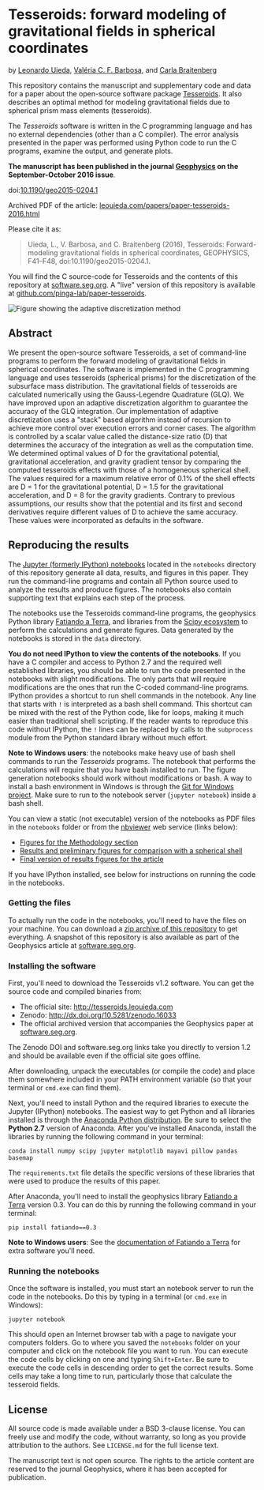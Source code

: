 # Tesseroids: forward modeling of gravitational fields in spherical coordinates

by [Leonardo Uieda](http://www.leouieda.com/),
[Valéria C. F. Barbosa](http://lattes.cnpq.br/0391036221142471),
and [Carla Braitenberg](http://www.lithoflex.org)

This repository contains the manuscript and supplementary code and data for a
paper about the open-source software package
[Tesseroids](http://tesseroids.leouieda.com).  It also describes an optimal
method for modeling gravitational fields due to spherical prism mass elements
(tesseroids).

The *Tesseroids* software is written in the C programming language and has no
external dependencies (other than a C compiler).  The error analysis presented
in the paper was performed using Python code to run the C programs, examine the
output, and generate plots.

**The manuscript has been published in the journal
[Geophysics](http://library.seg.org/journal/gpysa7) on the September-October
2016 issue**.

doi:[10.1190/geo2015-0204.1](http://dx.doi.org/10.1190/geo2015-0204.1)

Archived PDF of the article:
[leouieda.com/papers/paper-tesseroids-2016.html](http://www.leouieda.com/papers/paper-tesseroids-2016.html)

Please cite it as:

> Uieda, L., V. Barbosa, and C. Braitenberg (2016), Tesseroids: Forward-modeling gravitational fields in spherical coordinates, GEOPHYSICS, F41–F48, doi:10.1190/geo2015-0204.1.

You will find the C source-code for Tesseroids and the contents of this
repository at [software.seg.org](http://software.seg.org).
A "live" version of this repository is available at
[github.com/pinga-lab/paper-tesseroids](https://github.com/pinga-lab/paper-tesseroids).

![Figure showing the adaptive discretization method](https://raw.githubusercontent.com/pinga-lab/paper-tesseroids/master/figs/tesseroid-split.png)

## Abstract

We present the open-source software Tesseroids, a set of command-line programs
to perform the forward modeling of gravitational fields in spherical
coordinates.  The software is implemented in the C programming language and
uses tesseroids (spherical prisms) for the discretization of the subsurface
mass distribution.  The gravitational fields of tesseroids are calculated
numerically using the Gauss-Legendre Quadrature (GLQ).  We have improved upon
an adaptive discretization algorithm to guarantee the accuracy of the GLQ
integration.  Our implementation of adaptive discretization uses a "stack"
based algorithm instead of recursion to achieve more control over execution
errors and corner cases.  The algorithm is controlled by a scalar value called
the distance-size ratio (D) that determines the accuracy of the integration as
well as the computation time.  We determined optimal values of D for the
gravitational potential, gravitational acceleration, and gravity gradient
tensor by comparing the computed tesseroids effects with those of a homogeneous
spherical shell.  The values required for a maximum relative error of 0.1% of
the shell effects are D = 1 for the gravitational potential, D = 1.5 for the
gravitational acceleration, and D = 8 for the gravity gradients.  Contrary to
previous assumptions, our results show that the potential and its first and
second derivatives require different values of D to achieve the same accuracy.
These values were incorporated as defaults in the software.


## Reproducing the results

The [Jupyter (formerly IPython) notebooks](http://jupyter.org/) located in the
`notebooks` directory of this repository generate all data, results, and
figures in this paper.  They run the command-line programs and contain all
Python source used to analyze the results and produce figures.  The notebooks
also contain supporting text that explains each step of the process.

The notebooks use the Tesseroids command-line programs, the geophysics Python
library [Fatiando a Terra](http://fatiando.org), and libraries from the [Scipy
ecosystem](http://scipy.org/) to perform the calculations and generate figures.
Data generated by the notebooks is stored in the `data` directory.

**You do not need IPython to view the contents of the notebooks**. If you have
a C compiler and access to Python 2.7 and the required well established
libraries, you should be able to run the code presented in the notebooks with
slight modifications.  The only parts that will require modifications are the
ones that run the C-coded command-line programs. IPython provides a shortcut to
run shell commands in the notebook. Any line that starts with `!` is
interpreted as a bash shell command. This shortcut can be mixed with the rest
of the Python code, like for loops, making it much easier than traditional
shell scripting. If the reader wants to reproduce this code without IPython,
the `!` lines can be replaced by calls to the `subprocess` module from the
Python standard library without much effort.

**Note to Windows users**: the notebooks make heavy use of bash shell commands
to run the *Tesseroids* programs. The notebook that performs the calculations
will require that you have bash installed to run. The figure generation
notebooks should work without modifications or bash. A way to install a bash
environment in Windows is through the [Git for Windows project](https://git-for-windows.github.io/).
Make sure to run to the notebook server (`jupyter notebook`) inside a bash
shell.

You can view a static (not executable) version of the notebooks as PDF files in
the `notebooks` folder or from the [nbviewer](http://nbviewer.ipython.org/) web
service (links below):

* [Figures for the Methodology section](http://nbviewer.ipython.org/github/pinga-lab/paper-tesseroids/blob/master/notebooks/methods_figures.ipynb)
* [Results and preliminary figures for comparison with a spherical shell](http://nbviewer.ipython.org/github/pinga-lab/paper-tesseroids/blob/master/notebooks/tesseroid_vs_spherical_shell.ipynb)
* [Final version of results figures for the article](http://nbviewer.ipython.org/github/pinga-lab/paper-tesseroids/blob/master/notebooks/results-figures.ipynb)

If you have IPython installed, see below for instructions on running the code
in the notebooks.

### Getting the files

To actually run the code in the notebooks, you'll need to have the files on
your machine. You can download a [zip archive of this
repository](https://github.com/pinga-lab/paper-tesseroids/archive/master.zip)
to get everything. A snapshot of this repository is also available as part of
the Geophysics article at [software.seg.org](http://software.seg.org).

### Installing the software

First, you'll need to download the Tesseroids v1.2 software.  You can get the
source code and compiled binaries from:

* The official site: http://tesseroids.leouieda.com
* Zenodo: http://dx.doi.org/10.5281/zenodo.16033
* The official archived version that accompanies the Geophysics paper at
  [software.seg.org](http://software.seg.org).

The Zenodo DOI and software.seg.org links take you directly to version 1.2 and
should be available even if the official site goes offline.

After downloading, unpack the executables (or compile the code) and place them
somewhere included in your PATH environment variable (so that your terminal or
`cmd.exe` can find them).

Next, you'll need to install Python and the required libraries to execute the
Jupyter (IPython) notebooks.  The easiest way to get Python and all libraries
installed is through the [Anaconda Python
distribution](http://continuum.io/downloads).  Be sure to select the **Python
2.7** version of Anaconda.  After you've installed Anaconda, install the
libraries by running the following command in your terminal:

    conda install numpy scipy jupyter matplotlib mayavi pillow pandas basemap

The `requirements.txt` file details the specific versions of these libraries
that were used to produce the results of this paper.

After Anaconda, you'll need to install the geophysics library [Fatiando a
Terra](http://www.fatiando.org) version 0.3.  You can do this by running the
following command in your terminal:

    pip install fatiando==0.3

**Note to Windows users**: See the
[documentation of Fatiando a Terra](http://fatiando.github.io/v0.3/install.html)
for extra software you'll need.

### Running the notebooks

Once the software is installed, you must start an notebook server to run the
code in the notebooks.  Do this by typing in a terminal (or `cmd.exe` in
Windows):

    jupyter notebook

This should open an Internet browser tab with a page to navigate your computers
folders.  Go to where you saved the `notebooks` folder on your computer and
click on the notebook file you want to run.  You can execute the code cells by
clicking on one and typing `Shift+Enter`.  Be sure to execute the code cells in
descending order to get the correct results.  Some cells may take a long time
to run, particularly those that calculate the tesseroid fields.

## License

All source code is made available under a BSD 3-clause license.  You can freely
use and modify the code, without warranty, so long as you provide attribution
to the authors.  See `LICENSE.md` for the full license text.

The manuscript text is not open source. The rights to the article content are
reserved to the journal Geophysics, where it has been accepted for publication.
